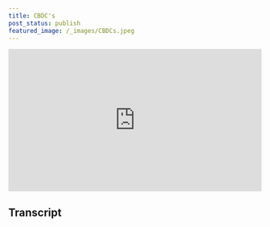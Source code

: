 ```yaml
---
title: CBDC's
post_status: publish
featured_image: /_images/CBDCs.jpeg
---
```


<div style="padding:56.25% 0 0 0;position:relative;"><iframe src="https://player.vimeo.com/video/844617048?badge=0&amp;autopause=0&amp;player_id=0&amp;app_id=58479" frameborder="0" allow="autoplay; fullscreen; picture-in-picture" allowfullscreen style="position:absolute;top:0;left:0;width:100%;height:100%;" title="049 CBDC‘s"></iframe></div>

<div style="margin-bottom:30px;"></div>

## Transcript

